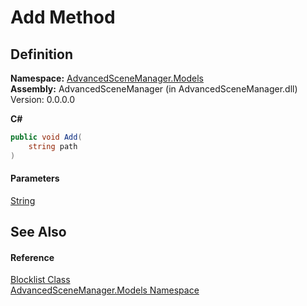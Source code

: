 # Add Method

## Definition

**Namespace:** [AdvancedSceneManager.Models](N_AdvancedSceneManager_Models.md)\
**Assembly:** AdvancedSceneManager (in AdvancedSceneManager.dll) Version: 0.0.0.0

**C#**

```c#
public void Add(
	string path
)
```

#### Parameters

&#x20; [String](https://learn.microsoft.com/dotnet/api/system.string)&#x20;

## See Also

#### Reference

[Blocklist Class](T_AdvancedSceneManager_Models_Blocklist.md)\
[AdvancedSceneManager.Models Namespace](N_AdvancedSceneManager_Models.md)
